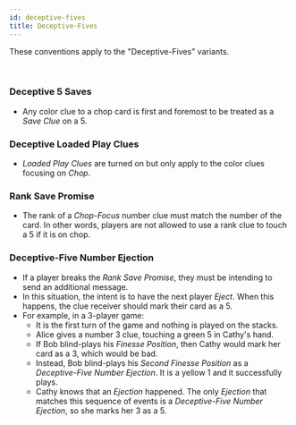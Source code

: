 ```yaml
---
id: deceptive-fives
title: Deceptive-Fives
---
```


These conventions apply to the "Deceptive-Fives" variants.

<br />

### Deceptive 5 Saves

- Any color clue to a chop card is first and foremost to be treated as a _Save Clue_ on a 5.

### Deceptive Loaded Play Clues

- _Loaded Play Clues_ are turned on but only apply to the color clues focusing on _Chop_.

### Rank Save Promise

- The rank of a _Chop-Focus_ number clue must match the number of the card. In other words, players are not allowed to use a rank clue to touch a 5 if it is on chop.

### Deceptive-Five Number Ejection

- If a player breaks the _Rank Save Promise_, they must be intending to send an additional message.
- In this situation, the intent is to have the next player _Eject_. When this happens, the clue receiver should mark their card as a 5.
- For example, in a 3-player game:
  - It is the first turn of the game and nothing is played on the stacks.
  - Alice gives a number 3 clue, touching a green 5 in Cathy's hand.
  - If Bob blind-plays his _Finesse Position_, then Cathy would mark her card as a 3, which would be bad.
  - Instead, Bob blind-plays his _Second Finesse Position_ as a _Deceptive-Five Number Ejection_. It is a yellow 1 and it successfully plays.
  - Cathy knows that an _Ejection_ happened. The only _Ejection_ that matches this sequence of events is a _Deceptive-Five Number Ejection_, so she marks her 3 as a 5.
